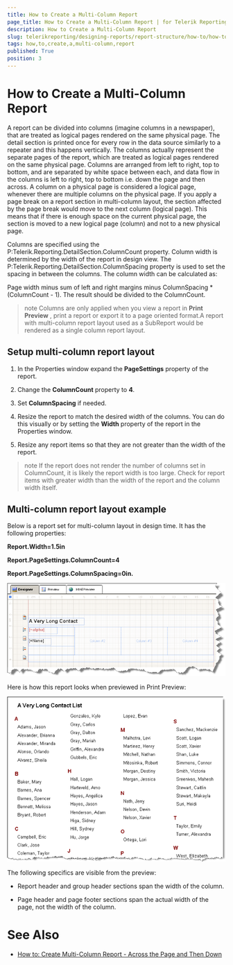 ```yaml
---
title: How to Create a Multi-Column Report
page_title: How to Create a Multi-Column Report | for Telerik Reporting Documentation
description: How to Create a Multi-Column Report
slug: telerikreporting/designing-reports/report-structure/how-to/how-to-create-a-multi-column-report
tags: how,to,create,a,multi-column,report
published: True
position: 3
---
```


# How to Create a Multi-Column Report



A report can be divided into columns (imagine columns in a newspaper), that are treated as logical pages rendered on the same physical page. 
    	The detail section is printed once for every row in the data source similarly to a repeater and this happens vertically. The columns actually 
    	represent the separate pages of the report, which are treated as logical pages rendered on the same physical page. Columns are 
    	arranged from left to right, top to bottom, and are separated by white space between each, and data flow in the columns is left to right, top to 
    	bottom i.e. down the page and then across. A column on a physical page is considered a logical page, whenever there are multiple columns on the physical page. If you apply a page break
    	on a report section in multi-column layout, the section affected by the page break would move to the next column (logical page). This means that if 
    	there is enough space on the current physical page, the section is moved to a new logical page (column) and not to a new physical page.
    	

Columns are specified using the P:Telerik.Reporting.DetailSection.ColumnCount property. 
    	Column width is determined by the width of the report in design view. The P:Telerik.Reporting.DetailSection.ColumnSpacing 
    	property is used to set the spacing in between the columns. The column width can be calculated as:

Page width minus sum of left and right margins minus ColumnSpacing * (ColumnCount - 1). The result should be divided to the ColumnCount.

>note Columns are only applied when you view a report in  __Print Preview__ , print a report or export it to a page oriented format.A report with multi-column report layout used as a SubReport would be rendered as a single column report layout.


## Setup multi-column report layout

1. In the Properties window expand the __PageSettings__ property of the report.
        	

1. Change the __ColumnCount__ property to __4__.
        	

1. Set __ColumnSpacing__ if needed.

1. Resize the report to match the desired width of the columns. You can do this visually or by setting the __Width__
			property of the report in the Properties window.
        	

1. Resize any report items so that they are not greater than the width of the report.
        	

>note If the report does not render the number of columns set in ColumnCount, it is likely the report width is too large.			Check for report items with greater width than the width of the report and the column width itself.        	


## Multi-column report layout example

Below is a report set for multi-column layout in design time. It has the following properties:

__Report.Width=1.5in__

__Report.PageSettings.ColumnCount=4__

__Report.PageSettings.ColumnSpacing=0in.__

  
  ![](images/ReportMultiColumnA.png)

Here is how this report looks when previewed in Print Preview:

  
  ![](images/ReportMultiColumnB.png)

The following specifics are visible from the preview:

* Report header and group header sections span the width of the column.

* Page header and page footer sections span the actual width of the page, not the width of the column.

# See Also

 * [How to: Create Multi-Column Report - Across the Page and Then Down](http://www.telerik.com/support/kb/reporting/details/how-to-create-multi-column-report---across-the-page-and-then-down)
